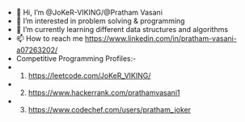 - 👋 Hi, I’m @JoKeR-VIKING/@Pratham Vasani
- 👀 I’m interested in problem solving & programming
- 🌱 I’m currently learning different data structures and algorithms
- 📫 How to reach me https://www.linkedin.com/in/pratham-vasani-a07263202/
- Competitive Programming Profiles:-
-   1. https://leetcode.com/JoKeR_VIKING/
-   2. https://www.hackerrank.com/prathamvasani1
-   3. https://www.codechef.com/users/pratham_joker

<!---
JoKeR-VIKING/JoKeR-VIKING is a ✨ special ✨ repository because its `README.md` (this file) appears on your GitHub profile.
You can click the Preview link to take a look at your changes.
--->
